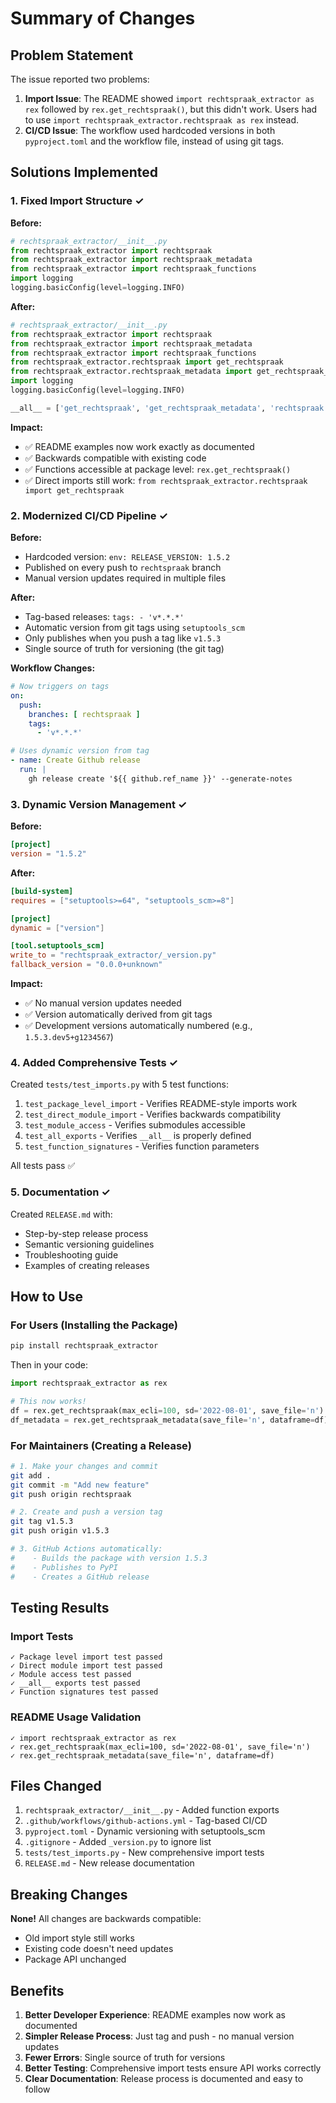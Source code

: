 # Summary of Changes

## Problem Statement
The issue reported two problems:
1. **Import Issue**: The README showed `import rechtspraak_extractor as rex` followed by `rex.get_rechtspraak()`, but this didn't work. Users had to use `import rechtspraak_extractor.rechtspraak as rex` instead.
2. **CI/CD Issue**: The workflow used hardcoded versions in both `pyproject.toml` and the workflow file, instead of using git tags.

## Solutions Implemented

### 1. Fixed Import Structure ✓

**Before:**
```python
# rechtspraak_extractor/__init__.py
from rechtspraak_extractor import rechtspraak
from rechtspraak_extractor import rechtspraak_metadata
from rechtspraak_extractor import rechtspraak_functions
import logging
logging.basicConfig(level=logging.INFO)
```

**After:**
```python
# rechtspraak_extractor/__init__.py
from rechtspraak_extractor import rechtspraak
from rechtspraak_extractor import rechtspraak_metadata
from rechtspraak_extractor import rechtspraak_functions
from rechtspraak_extractor.rechtspraak import get_rechtspraak
from rechtspraak_extractor.rechtspraak_metadata import get_rechtspraak_metadata
import logging
logging.basicConfig(level=logging.INFO)

__all__ = ['get_rechtspraak', 'get_rechtspraak_metadata', 'rechtspraak', 'rechtspraak_metadata', 'rechtspraak_functions']
```

**Impact:**
- ✅ README examples now work exactly as documented
- ✅ Backwards compatible with existing code
- ✅ Functions accessible at package level: `rex.get_rechtspraak()`
- ✅ Direct imports still work: `from rechtspraak_extractor.rechtspraak import get_rechtspraak`

### 2. Modernized CI/CD Pipeline ✓

**Before:**
- Hardcoded version: `env: RELEASE_VERSION: 1.5.2`
- Published on every push to `rechtspraak` branch
- Manual version updates required in multiple files

**After:**
- Tag-based releases: `tags: - 'v*.*.*'`
- Automatic version from git tags using `setuptools_scm`
- Only publishes when you push a tag like `v1.5.3`
- Single source of truth for versioning (the git tag)

**Workflow Changes:**
```yaml
# Now triggers on tags
on:
  push:
    branches: [ rechtspraak ]
    tags:
      - 'v*.*.*'

# Uses dynamic version from tag
- name: Create Github release
  run: |
    gh release create '${{ github.ref_name }}' --generate-notes
```

### 3. Dynamic Version Management ✓

**Before:**
```toml
[project]
version = "1.5.2"
```

**After:**
```toml
[build-system]
requires = ["setuptools>=64", "setuptools_scm>=8"]

[project]
dynamic = ["version"]

[tool.setuptools_scm]
write_to = "rechtspraak_extractor/_version.py"
fallback_version = "0.0.0+unknown"
```

**Impact:**
- ✅ No manual version updates needed
- ✅ Version automatically derived from git tags
- ✅ Development versions automatically numbered (e.g., `1.5.3.dev5+g1234567`)

### 4. Added Comprehensive Tests ✓

Created `tests/test_imports.py` with 5 test functions:
1. `test_package_level_import` - Verifies README-style imports work
2. `test_direct_module_import` - Verifies backwards compatibility
3. `test_module_access` - Verifies submodules accessible
4. `test_all_exports` - Verifies `__all__` is properly defined
5. `test_function_signatures` - Verifies function parameters

All tests pass ✅

### 5. Documentation ✓

Created `RELEASE.md` with:
- Step-by-step release process
- Semantic versioning guidelines
- Troubleshooting guide
- Examples of creating releases

## How to Use

### For Users (Installing the Package)
```bash
pip install rechtspraak_extractor
```

Then in your code:
```python
import rechtspraak_extractor as rex

# This now works!
df = rex.get_rechtspraak(max_ecli=100, sd='2022-08-01', save_file='n')
df_metadata = rex.get_rechtspraak_metadata(save_file='n', dataframe=df)
```

### For Maintainers (Creating a Release)
```bash
# 1. Make your changes and commit
git add .
git commit -m "Add new feature"
git push origin rechtspraak

# 2. Create and push a version tag
git tag v1.5.3
git push origin v1.5.3

# 3. GitHub Actions automatically:
#    - Builds the package with version 1.5.3
#    - Publishes to PyPI
#    - Creates a GitHub release
```

## Testing Results

### Import Tests
```
✓ Package level import test passed
✓ Direct module import test passed
✓ Module access test passed
✓ __all__ exports test passed
✓ Function signatures test passed
```

### README Usage Validation
```
✓ import rechtspraak_extractor as rex
✓ rex.get_rechtspraak(max_ecli=100, sd='2022-08-01', save_file='n')
✓ rex.get_rechtspraak_metadata(save_file='n', dataframe=df)
```

## Files Changed

1. `rechtspraak_extractor/__init__.py` - Added function exports
2. `.github/workflows/github-actions.yml` - Tag-based CI/CD
3. `pyproject.toml` - Dynamic versioning with setuptools_scm
4. `.gitignore` - Added `_version.py` to ignore list
5. `tests/test_imports.py` - New comprehensive import tests
6. `RELEASE.md` - New release documentation

## Breaking Changes

**None!** All changes are backwards compatible:
- Old import style still works
- Existing code doesn't need updates
- Package API unchanged

## Benefits

1. **Better Developer Experience**: README examples now work as documented
2. **Simpler Release Process**: Just tag and push - no manual version updates
3. **Fewer Errors**: Single source of truth for versions
4. **Better Testing**: Comprehensive import tests ensure API works correctly
5. **Clear Documentation**: Release process is documented and easy to follow
